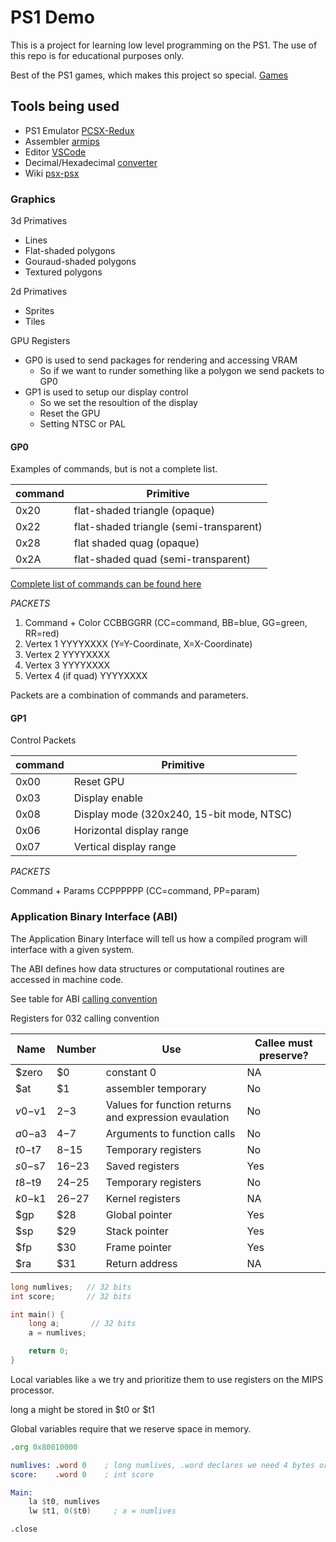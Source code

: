 # PS1 Demo

This is a project for learning low level programming on the PS1.
The use of this repo is for educational purposes only.

Best of the PS1 games, which makes this project so special. [Games](https://racketboy.com/retro/games-that-pushed-the-limits-of-the-sony-playstation-ps1)

## Tools being used

- PS1 Emulator [PCSX-Redux](https://pcsx-redux.consoledev.net/)
- Assembler [armips](https://github.com/Kingcom/armips)
- Editor [VSCode](https://code.visualstudio.com/)
- Decimal/Hexadecimal [converter](https://www.rapidtables.com/convert/number/decimal-to-hex.html)
- Wiki [psx-psx](https://psx-spx.consoledev.net/graphicsprocessingunitgpu/)


### Graphics

3d Primatives
- Lines
- Flat-shaded polygons
- Gouraud-shaded polygons
- Textured polygons

2d Primatives
- Sprites
- Tiles

GPU Registers
- GP0 is used to send packages for rendering and accessing VRAM
	- So if we want to runder something like a polygon we send packets to GP0
- GP1 is used to setup our display control
	- So we set the resoultion of the display
	- Reset the GPU
	- Setting NTSC or PAL

#### GP0

Examples of commands, but is not a complete list.

command|Primitive
---|---
0x20|flat-shaded triangle (opaque)
0x22|flat-shaded triangle (semi-transparent)
0x28|flat shaded quag (opaque)
0x2A|flat-shaded quad (semi-transparent)

[Complete list of commands can be found here](https://problemkaputt.de/psxspx-gpu-render-polygon-commands.htm)

*PACKETS*

1. Command + Color      CCBBGGRR  (CC=command, BB=blue, GG=green, RR=red)
2. Vertex 1             YYYYXXXX  (Y=Y-Coordinate, X=X-Coordinate)
3. Vertex 2             YYYYXXXX
4. Vertex 3             YYYYXXXX
5. Vertex 4 (if quad)   YYYYXXXX

Packets are a combination of commands and parameters.

#### GP1

Control Packets

command|Primitive
---|---
0x00|Reset GPU
0x03|Display enable
0x08|Display mode (320x240, 15-bit mode, NTSC)
0x06|Horizontal display range
0x07|Vertical display range

*PACKETS*

Command + Params CCPPPPPP (CC=command, PP=param)

### Application Binary Interface (ABI)

The Application Binary Interface will tell us how a compiled program will interface with a given system.

The ABI defines how data structures or computational routines are accessed in machine code.

See table for ABI [calling convention](https://en.wikipedia.org/wiki/MIPS_architecture#Calling_conventions)

Registers for 032 calling convention

Name|Number|Use|Callee must preserve?
---|---|---|---
$zero|$0|constant 0|NA
$at|$1|assembler temporary|No
$v0-$v1|$2-$3|Values for function returns and expression evaulation|No
$a0-$a3|$4-$7|Arguments to function calls|No
$t0-$t7|$8-$15|Temporary registers|No
$s0-$s7|$16-$23|Saved registers|Yes
$t8-$t9|$24-$25|Temporary registers|No
$k0-$k1|$26-$27|Kernel registers|NA
$gp|$28|Global pointer|Yes
$sp|$29|Stack pointer|Yes
$fp|$30|Frame pointer|Yes
$ra|$31|Return address|NA

```c
long numlives;   // 32 bits
int score;       // 32 bits

int main() {
	long a;       // 32 bits
	a = numlives;

	return 0;
}
```

Local variables like `a` we try and prioritize them to use registers on the MIPS processor.

long a might be stored in $t0 or $t1

Global variables require that we reserve space in memory.

```asm
.org 0x80010000

numlives: .word 0    ; long numlives, .word declares we need 4 bytes or 32 bits reserved in memory.
score:    .word 0    ; int score

Main:
	la $t0, numlives
	lw $t1, 0($t0)     ; a = numlives

.close
```


